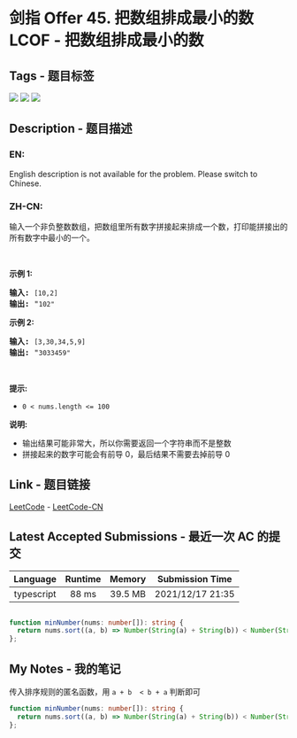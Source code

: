 
# 剑指 Offer 45. 把数组排成最小的数 LCOF - 把数组排成最小的数

## Tags - 题目标签

 <img src="https://img.shields.io/badge/Greedy-贪心-blue.svg">   <img src="https://img.shields.io/badge/String-字符串-blue.svg">   <img src="https://img.shields.io/badge/Sorting-排序-blue.svg">  


## Description - 题目描述

### EN:
English description is not available for the problem. Please switch to Chinese.

### ZH-CN:
<p>输入一个非负整数数组，把数组里所有数字拼接起来排成一个数，打印能拼接出的所有数字中最小的一个。</p>

<p>&nbsp;</p>

<p><strong>示例 1:</strong></p>

<pre><strong>输入:</strong> <code>[10,2]</code>
<strong>输出:</strong> &quot;<code>102&quot;</code></pre>

<p><strong>示例&nbsp;2:</strong></p>

<pre><strong>输入:</strong> <code>[3,30,34,5,9]</code>
<strong>输出:</strong> &quot;<code>3033459&quot;</code></pre>

<p>&nbsp;</p>

<p><strong>提示:</strong></p>

<ul>
	<li><code>0 &lt; nums.length &lt;= 100</code></li>
</ul>

<p><strong>说明: </strong></p>

<ul>
	<li>输出结果可能非常大，所以你需要返回一个字符串而不是整数</li>
	<li>拼接起来的数字可能会有前导 0，最后结果不需要去掉前导 0</li>
</ul>



## Link - 题目链接

[LeetCode](https://leetcode.com/problems/ba-shu-zu-pai-cheng-zui-xiao-de-shu-lcof/description/)  -  [LeetCode-CN](https://leetcode-cn.com/problems/ba-shu-zu-pai-cheng-zui-xiao-de-shu-lcof/description/)
## Latest Accepted Submissions - 最近一次 AC 的提交


| Language | Runtime | Memory | Submission Time |
|:---:|:---:|:---:|:---:|
| typescript  | 88 ms | 39.5 MB | 2021/12/17 21:35 |

```typescript

function minNumber(nums: number[]): string {
  return nums.sort((a, b) => Number(String(a) + String(b)) < Number(String(b) + String(a)) ? -1 : 1).map(e => String(e)).join('');
};

```
## My Notes - 我的笔记


传入排序规则的匿名函数，用 `a + b  < b + a` 判断即可
```typescript
function minNumber(nums: number[]): string {
  return nums.sort((a, b) => Number(String(a) + String(b)) < Number(String(b) + String(a)) ? -1 : 1).map(e => String(e)).join('');
};
```

